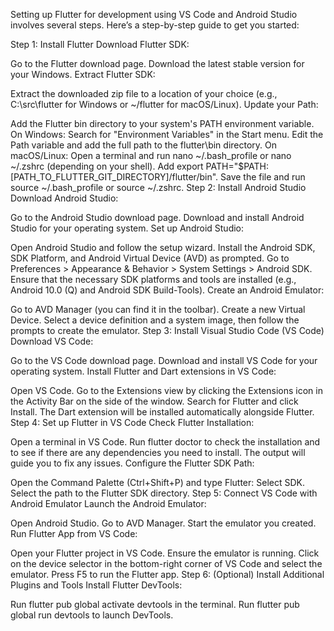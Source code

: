 Setting up Flutter for development using VS Code and Android Studio involves several steps. Here’s a step-by-step guide to get you started:

Step 1: Install Flutter Download Flutter SDK:

Go to the Flutter download page. Download the latest stable version for your Windows. Extract Flutter SDK:

Extract the downloaded zip file to a location of your choice (e.g., C:\src\flutter for Windows or ~/flutter for macOS/Linux). Update your Path:

Add the Flutter bin directory to your system's PATH environment variable. On Windows: Search for "Environment Variables" in the Start menu. Edit the Path variable and add the full path to the flutter\bin directory. On macOS/Linux: Open a terminal and run nano ~/.bash_profile or nano ~/.zshrc (depending on your shell). Add export PATH="$PATH:[PATH_TO_FLUTTER_GIT_DIRECTORY]/flutter/bin". Save the file and run source ~/.bash_profile or source ~/.zshrc. Step 2: Install Android Studio Download Android Studio:

Go to the Android Studio download page. Download and install Android Studio for your operating system. Set up Android Studio:

Open Android Studio and follow the setup wizard. Install the Android SDK, SDK Platform, and Android Virtual Device (AVD) as prompted. Go to Preferences > Appearance & Behavior > System Settings > Android SDK. Ensure that the necessary SDK platforms and tools are installed (e.g., Android 10.0 (Q) and Android SDK Build-Tools). Create an Android Emulator:

Go to AVD Manager (you can find it in the toolbar). Create a new Virtual Device. Select a device definition and a system image, then follow the prompts to create the emulator. Step 3: Install Visual Studio Code (VS Code) Download VS Code:

Go to the VS Code download page. Download and install VS Code for your operating system. Install Flutter and Dart extensions in VS Code:

Open VS Code. Go to the Extensions view by clicking the Extensions icon in the Activity Bar on the side of the window. Search for Flutter and click Install. The Dart extension will be installed automatically alongside Flutter. Step 4: Set up Flutter in VS Code Check Flutter Installation:

Open a terminal in VS Code. Run flutter doctor to check the installation and to see if there are any dependencies you need to install. The output will guide you to fix any issues. Configure the Flutter SDK Path:

Open the Command Palette (Ctrl+Shift+P) and type Flutter: Select SDK. Select the path to the Flutter SDK directory. Step 5: Connect VS Code with Android Emulator Launch the Android Emulator:

Open Android Studio. Go to AVD Manager. Start the emulator you created. Run Flutter App from VS Code:

Open your Flutter project in VS Code. Ensure the emulator is running. Click on the device selector in the bottom-right corner of VS Code and select the emulator. Press F5 to run the Flutter app. Step 6: (Optional) Install Additional Plugins and Tools Install Flutter DevTools:

Run flutter pub global activate devtools in the terminal. Run flutter pub global run devtools to launch DevTools.
